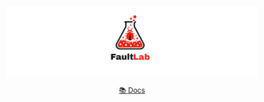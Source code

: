 <p align="center">
<img src="./banner.png" alt="FaultLab" />
</p>
<div align="center">
  <a href="https://github.com/FaultLab/faultlab/tree/main/docs"> 📚 Docs <a>
  <!--<a href="https://opencollective.com/knewkarma"> ❤️ Become a Sponsor <a>-->
</div>
